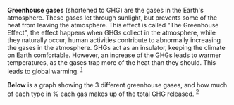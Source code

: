 **Greenhouse gases** (shortened to GHG) are the gases in the Earth's atmosphere. These gases let through sunlight, but prevents some of the heat from leaving the atmosphere. This effect is called "The Greenhouse Effect", the effect happens when GHGs collect in the atmosphere, while they naturally occur, human activities contribute to abnormally increasing the gases in the atmosphere. GHGs act as an insulator, keeping the climate on Earth comfortable. However, an increase of the GHGs leads to warmer temperatures, as the gases trap more of the heat than they should. This leads to global warming. <sup>[1]</sup>
<br>

**Below** is a graph showing the 3 different greenhouse gases, and how much of each type in % each gas makes up of the total GHG released. <sup>[2]</sup>

[1]: https://education.nationalgeographic.org/resource/greenhouse-effect/
[2]: https://ourworldindata.org/greenhouse-gas-emissions